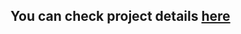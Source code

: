 ## You can check project details <a href="http://web.stanford.edu/class/cs142/project1.html">here</a>